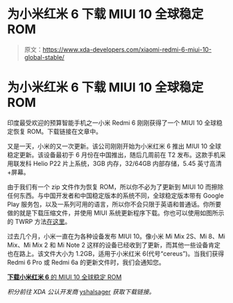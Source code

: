# 为小米红米 6 下载 MIUI 10 全球稳定 ROM

> 原文：<https://www.xda-developers.com/xiaomi-redmi-6-miui-10-global-stable/>

# 为小米红米 6 下载 MIUI 10 全球稳定 ROM

印度最受欢迎的预算智能手机之一小米 Redmi 6 刚刚获得了一个 MIUI 10 全球稳定恢复 ROM。下载链接在文章中。

又是一天，小米的又一次更新。该公司刚刚开始为小米红米 6 推出 MIUI 10 全球稳定更新。该设备最初于 6 月份在中国推出，随后几周前在 T2 发布。这款手机采用联发科 Helio P22 片上系统，3GB 内存，32/64GB 内部存储，5.45 英寸高清+屏幕。

由于我们有一个 zip 文件作为恢复 ROM，所以你不必为了更新到 MIUI 10 而擦除任何东西。与中国开发者和中国稳定版本的系统不同，全球稳定版本带有 Google Play 服务包，以及一系列可用的语言，所以你不会只限于英语和普通话。你所要做的就是下载压缩文件，并使用 MIUI 系统更新程序下载。你也可以使用如图所示的 TWRP 方法[在这里](https://www.xda-developers.com/miui-10-china-alpha-available-xiaomi-devices/)。

过去几个月，小米一直在为各种设备发布 MIUI 10。像小米 Mi Mix 2S、Mi 8、Mi Mix、Mi Mix 2 和 Mi Note 2 这样的设备已经收到了更新，而其他一些设备肯定也在路上。该文件大小为 1.2GB，适用于小米红米 6(代号“cereus”)。当我们获得 Redmi 6 Pro 或 Redmi 6a 的更新文件时，我们会通知您。

[**下载小米红米 6** 的 MIUI 10 全球稳定 ROM](http://bigota.d.miui.com/V10.0.1.0.OCGMIFH/miui_HM6Global_V10.0.1.0.OCGMIFH_fd06fbb541_8.1.zip)

*积分前往 XDA 公认开发商* [yshalsager](https://forum.xda-developers.com/member.php?u=6084385) *获取下载链接。*